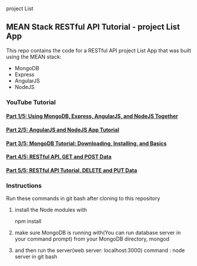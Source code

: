  project List
<h2>MEAN Stack RESTful API Tutorial - project List App</h2>


This repo contains the code for a RESTful API project List App that was built using the MEAN stack:


<ul>
<li>MongoDB</li>
<li>Express</li>
<li>AngularJS</li>
<li>NodeJS</li>
</ul>

<h3>YouTube Tutorial</h3>

<h4><a href="https://www.youtube.com/watch?v=kHV7gOHvNdk">Part 1/5: Using MongoDB, Express, AngularJS, and NodeJS Together</a></h4>

<h4><a href="https://www.youtube.com/watch?v=7F1nLajs4Eo">Part 2/5: AngularJS and NodeJS App Tutorial</a></h4>

<h4><a href="https://www.youtube.com/watch?v=oVIeMfvgTz8">Part 3/5: MongoDB Tutorial: Downloading, Installing, and Basics</a></h4>

<h4><a href="https://www.youtube.com/watch?v=iFsYJG3fGro">Part 4/5: RESTful API, GET and POST Data</a></h4>

<h4><a href="https://www.youtube.com/watch?v=06_SIzYXgqQ">Part 5/5: RESTful API Tutorial, DELETE and PUT Data</a></h4>

<h3>Instructions</h3>

Run these commands in git bash after cloning to this repository
1. install the Node modules with

    npm install

2. make sure MongoDB is running with(You can run database server in your command prompt)
    from your MongoDB directory,
    mongod

3. and then run the server(web server: localhost:3000)
    command : node server
    in git bash
